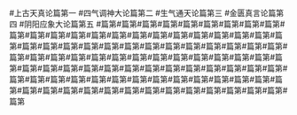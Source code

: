 #上古天真论篇第一
#四气调神大论篇第二
#生气通天论篇第三
#金匮真言论篇第四
#阴阳应象大论篇第五
#篇第#篇第#篇第#篇第#篇第#篇第#篇第#篇第#篇第#篇第#篇第#篇第#篇第#篇第#篇第#篇第#篇第#篇第#篇第#篇第#篇第#篇第#篇第#篇第#篇第#篇第#篇第#篇第#篇第#篇第#篇第#篇第#篇第#篇第#篇第#篇第#篇第#篇第#篇第#篇第#篇第#篇第#篇第#篇第#篇第#篇第#篇第#篇第#篇第#篇第#篇第#篇第#篇第#篇第#篇第#篇第#篇第#篇第#篇第#篇第#篇第#篇第#篇第#篇第#篇第#篇第#篇第#篇第#篇第#篇第#篇第#篇第#篇第#篇第#篇第#篇第#篇第#篇第#篇第#篇第#篇第#篇第#篇第#篇第#篇第#篇第#篇第#篇第#篇第#篇第#篇第